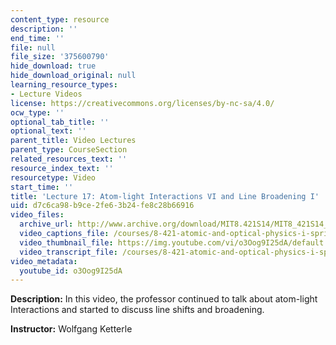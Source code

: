 ```yaml
---
content_type: resource
description: ''
end_time: ''
file: null
file_size: '375600790'
hide_download: true
hide_download_original: null
learning_resource_types:
- Lecture Videos
license: https://creativecommons.org/licenses/by-nc-sa/4.0/
ocw_type: ''
optional_tab_title: ''
optional_text: ''
parent_title: Video Lectures
parent_type: CourseSection
related_resources_text: ''
resource_index_text: ''
resourcetype: Video
start_time: ''
title: 'Lecture 17: Atom-light Interactions VI and Line Broadening I'
uid: d7c6ca98-b9ce-2fe6-3b24-fe8c28b66916
video_files:
  archive_url: http://www.archive.org/download/MIT8.421S14/MIT8_421S14_lec17_300k.mp4
  video_captions_file: /courses/8-421-atomic-and-optical-physics-i-spring-2014/88952493e5835d458bb1dfb8de114292_o3Oog9I25dA.vtt
  video_thumbnail_file: https://img.youtube.com/vi/o3Oog9I25dA/default.jpg
  video_transcript_file: /courses/8-421-atomic-and-optical-physics-i-spring-2014/e01a25b34b89dc3d0c4be48ea166e2db_o3Oog9I25dA.pdf
video_metadata:
  youtube_id: o3Oog9I25dA
---
```


**Description:** In this video, the professor continued to talk about atom-light Interactions and started to discuss line shifts and broadening.

**Instructor:** Wolfgang Ketterle

